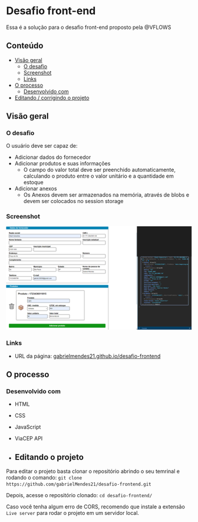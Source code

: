 # Desafio front-end

Essa é a solução para o desafio front-end proposto pela @VFLOWS

## Conteúdo

- [Visão geral](#visão-geral)
  - [O desafio](#o-desafio)
  - [Screenshot](#screenshot)
  - [Links](#links)
- [O processo](#o-processo)
  - [Desenvolvido com](#desenvolvido-com)
- [Editando / corrigindo o projeto](#editando-o-projeto)

## Visão geral

### O desafio

O usuário deve ser capaz de:

- Adicionar dados do fornecedor
- Adicionar produtos e suas informações
  - O campo do valor total deve ser preenchido automaticamente, calculando o produto entre o valor unitário e a quantidade em estoque 
- Adicionar anexos
  - Os Anexos devem ser armazenados na memória, através de blobs e devem ser colocados no session storage

### Screenshot

![](./assets/project-screenshot.png)

### Links

- URL da página: [gabrielmendes21.github.io/desafio-frontend](https://gabrielmendes21.github.io/desafio-frontend/)

## O processo

### Desenvolvido com

- HTML
- CSS
- JavaScript
- ViaCEP API

- ## Editando o projeto

Para editar o projeto basta clonar o repositório abrindo o seu temrinal e rodando o comando:
`git clone https://github.com/gabrielMendes21/desafio-frontend.git`

Depois, acesse o repositório clonado:
`cd desafio-frontend/`

Caso você tenha algum erro de CORS, recomendo que instale a extensão `Live server` para rodar o projeto em um servidor local.
